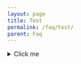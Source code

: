 ```yaml
---
layout: page
title: Test
permalink: /faq/test/
parent: Faq
---
```


<details>
  <summary>Click me</summary>

### Heading (indenting test)

1. Foo
2. Bar
    * Baz
    * Qux

### Javascript

  ```js
  function logSomething(something) {
    console.log('Something', something);
}
  ```

</details>

